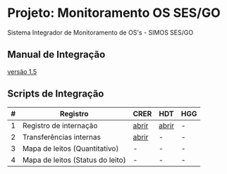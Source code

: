 # Projeto: Monitoramento OS SES/GO

Sistema Integrador de Monitoramento de OS's - SIMOS SES/GO

## Manual de Integração

[versão 1.5](/layouts/v1.5/)

## Scripts de Integração


| # | Registro | CRER | HDT | HGG |
|----|----------|------|-----|-----|
| 1  | Registro de internação | [abrir](/doc/AGIR/CRER/01.03_registro-de-internacao.sql) | [abrir](/doc/ISG/HDT/01.03_registro-de-internacao.sql) | - |
| 2 | Transferências internas | [abrir](/doc/AGIR/CRER/02.03_transferencias-internas) | - | - |
| 3 | Mapa de leitos (Quantitativo) | - | - | - |
| 4 | Mapa de leitos (Status do leito) | - | - | - |
